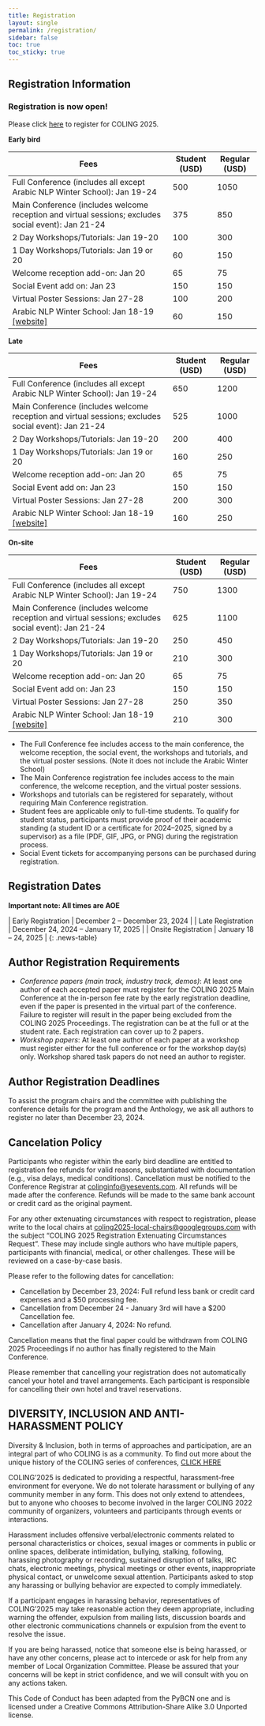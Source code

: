 ```yaml
---
title: Registration
layout: single
permalink: /registration/
sidebar: false
toc: true
toc_sticky: true
---
```


## Registration Information

### Registration is now open!

Please click [here](https://acl.swoogo.com/COLING2025) to register for COLING 2025.

**Early bird**

| Fees |Student (USD)| Regular (USD)|
|---|---|---|
|Full Conference (includes all except Arabic NLP Winter School): Jan 19-24 |	500	|1050|
|Main Conference (includes welcome reception and virtual sessions; excludes social event): Jan 21-24 |	375	|850|
|2 Day Workshops/Tutorials: Jan 19-20 |	100	|300|
|1 Day Workshops/Tutorials: Jan 19 or 20 |	60	|150|
|Welcome reception add-on: Jan 20 |	65	|75|
|Social Event add on: Jan 23 |	150	|150|
|Virtual Poster Sessions: Jan 27-28 |	100	|200|
|Arabic NLP Winter School: Jan 18-19 [[website]](https://winterschool2025.sigarab.org/) | 60	|150|

**Late**

| Fees |Student (USD)| Regular (USD)|
|---|---|---|
|Full Conference (includes all except Arabic NLP Winter School): Jan 19-24 |	650	|1200|
|Main Conference (includes welcome reception and virtual sessions; excludes social event): Jan 21-24 |	525	|1000|
|2 Day Workshops/Tutorials: Jan 19-20 |	200	|400|
|1 Day Workshops/Tutorials: Jan 19 or 20 |	160	|250|
|Welcome reception add-on: Jan 20 |	65	|75|
|Social Event add on: Jan 23 |	150	|150|
|Virtual Poster Sessions: Jan 27-28 |	200	|300|
|Arabic NLP Winter School: Jan 18-19 [[website]](https://winterschool2025.sigarab.org/) | 160	|250|

**On-site**

| Fees |Student (USD)| Regular (USD)|
|---|---|---|
|Full Conference (includes all except Arabic NLP Winter School): Jan 19-24 |	750	|1300|
|Main Conference (includes welcome reception and virtual sessions; excludes social event): Jan 21-24 |	625	|1100|
|2 Day Workshops/Tutorials: Jan 19-20 |	250	|450|
|1 Day Workshops/Tutorials: Jan 19 or 20 |	210	|300|
|Welcome reception add-on: Jan 20 |	65	|75|
|Social Event add on: Jan 23 |	150	|150|
|Virtual Poster Sessions: Jan 27-28 |	250	|350|
|Arabic NLP Winter School: Jan 18-19 [[website]](https://winterschool2025.sigarab.org/) | 210	|300|


- The Full Conference fee includes access to the main conference, the welcome reception, the social event, the workshops and tutorials, and the virtual poster sessions. (Note it does not include the Arabic Winter School)
- The Main Conference registration fee includes access to the main conference, the welcome reception, and the virtual poster sessions.
- Workshops and tutorials can be registered for separately, without requiring Main Conference registration.
- Student fees are applicable only to full-time students. To qualify for student status, participants must provide proof of their academic standing (a student ID or a certificate for 2024–2025, signed by a supervisor) as a file (PDF, GIF, JPG, or PNG) during the registration process.
- Social Event tickets for accompanying persons can be purchased during registration.

## Registration Dates

**Important note: All times are AOE**

<style>
.news-table { font-size: .9em; table-layout: fixed; text-align: left; }
.news-table tr td:nth-child(1) { font-weight: bold; width: 25em;}
</style>

| Early Registration | December 2 – December 23, 2024 |
| Late Registration | December 24, 2024 – January 17, 2025 |
| Onsite Registration | January 18 – 24, 2025 |
{: .news-table}

## Author Registration Requirements

- *Conference papers (main track, industry track, demos)*: At least one author of each accepted paper must register for the COLING 2025 Main Conference at the in-person fee rate by the early registration deadline, even if the paper is presented in the virtual part of the conference. Failure to register will result in the paper being excluded from the COLING 2025 Proceedings. The registration can be at the full or at the student rate.  Each registration can cover up to 2 papers. 
- *Workshop papers*:  At least one author of each paper at a workshop must register either for the full conference or for the workshop day(s) only. Workshop shared task papers do not need an author to register.

## Author Registration Deadlines

To assist the program chairs and the committee with publishing the conference details for the program and the Anthology, we ask all authors to register no later than December 23, 2024.

## Cancelation Policy
Participants who register within the early bird deadline are entitled to registration fee refunds for valid reasons, substantiated with documentation (e.g., visa delays, medical conditions). Cancellation must be notified to the Conference Registrar at [colinginfo@yesevents.com](mailto:colinginfo@yesevents.com). All refunds will be made after the conference. Refunds will be made to the same bank account or credit card as the original payment.

For any other extenuating circumstances with respect to registration, please write to the local chairs at [coling2025-local-chairs@googlegroups.com](mailto:coling2025-local-chairs@googlegroups.com) with the subject “COLING 2025 Registration Extenuating Circumstances Request”.  These may include single authors who have multiple papers, participants with financial, medical, or other challenges.  These will be reviewed on a case-by-case basis.

Please refer to the following dates for cancellation:

- Cancellation by December 23, 2024: Full refund less bank or credit card expenses and a $50 processing fee.
- Cancellation from December 24 - January 3rd will have a $200 Cancellation fee.
- Cancellation after January 4, 2024: No refund. 

Cancellation means that the final paper could be withdrawn from COLING 2025 Proceedings if no author has finally registered to the Main Conference.

Please remember that cancelling your registration does not automatically cancel your hotel and travel arrangements. Each participant is responsible for cancelling their own hotel and travel reservations.

## DIVERSITY, INCLUSION AND ANTI-HARASSMENT POLICY
Diversity & Inclusion, both in terms of approaches and participation, are an integral part of who COLING is as a community. To find out more about the unique history of the COLING series of conferences,  [CLICK HERE](https://ufal.mff.cuni.cz/iccl)

COLING’2025 is dedicated to providing a respectful, harassment-free environment for everyone. We do not tolerate harassment or bullying of any community member in any form. This does not only extend to attendees, but to anyone who chooses to become involved in the larger COLING 2022 community of organizers, volunteers and participants through events or interactions.

Harassment includes offensive verbal/electronic comments related to personal characteristics or choices, sexual images or comments in public or online spaces, deliberate intimidation, bullying, stalking, following, harassing photography or recording, sustained disruption of talks, IRC chats, electronic meetings, physical meetings or other events, inappropriate physical contact, or unwelcome sexual attention. Participants asked to stop any harassing or bullying behavior are expected to comply immediately.

If a participant engages in harassing behavior, representatives of COLING’2025 may take reasonable action they deem appropriate, including warning the offender, expulsion from mailing lists, discussion boards and other electronic communications channels or expulsion from the event to resolve the issue.

If you are being harassed, notice that someone else is being harassed, or have any other concerns, please act to intercede or ask for help from any member of Local Organization Committee. Please be assured that your concerns will be kept in strict confidence, and we will consult with you on any actions taken.

This Code of Conduct has been adapted from the PyBCN one and is licensed under a Creative Commons Attribution-Share Alike 3.0 Unported license.